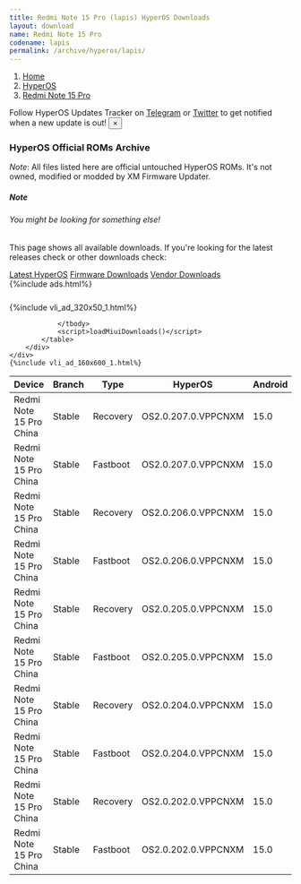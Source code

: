 ```yaml
---
title: Redmi Note 15 Pro (lapis) HyperOS Downloads
layout: download
name: Redmi Note 15 Pro
codename: lapis
permalink: /archive/hyperos/lapis/
---
```

<nav aria-label="breadcrumb">
    <ol class="breadcrumb">
        <li class="breadcrumb-item"><a href="/">Home</a></li>
        <li class="breadcrumb-item"><a href="/hyperos/">HyperOS</a></li>
        <li class="breadcrumb-item active" aria-current="page"><a href="/hyperos/lapis/">Redmi Note 15 Pro</a></li>
    </ol>
</nav>
<div class="alert alert-primary alert-dismissible fade show" role="alert">
    Follow HyperOS Updates Tracker on <a href="https://t.me/MIUIUpdatesTracker" class="alert-link">Telegram</a>
     or <a href="https://twitter.com/MiFwUpdater" class="alert-link">Twitter</a> to get notified when a new update is out!
    <button type="button" class="close" data-dismiss="alert" aria-label="Close">
        <span aria-hidden="true">&times;</span>
    </button>
</div>

### HyperOS Official ROMs Archive
*Note*: All files listed here are official untouched HyperOS ROMs. It's not owned, modified or modded by XM Firmware Updater.
<div class="card">
  <div class="card-body">
    <h5 class="card-title">Note</h5>
    <h6 class="card-subtitle mb-2 text-muted">You might be looking for something else!</h6>
    <p class="card-text">This page shows all available downloads.
     If you're looking for the latest releases check or other downloads check:</p>
    <a href="/hyperos/lapis/" class="card-link">Latest HyperOS</a>
    <a href="/firmware/lapis/" class="card-link">Firmware Downloads</a>
    <a href="/vendor/lapis/" class="card-link">Vendor Downloads</a>
  </div>
</div>
{%include ads.html%}
<div class="row justify-content-center">
    <div class="col-10">
        <div class="table-responsive-md" style="margin-top: 25px;">
            {%include vli_ad_320x50_1.html%}
            <table id="miui" class="display dt-responsive nowrap compact table table-striped table-hover table-sm">
                <thead class="thead-dark">
                    <tr>
                        <th data-ref="device">Device</th>
                        <th data-ref="branch">Branch</th>
                        <th data-ref="type">Type</th>
                        <th data-ref="miui">HyperOS</th>
                        <th data-ref="android">Android</th>
                        <th data-ref="size">Size</th>
                        <th data-ref="size">Date</th>
                        <th data-ref="link">Link</th>
                    </tr>
                </thead>
                <tbody>
                <tr><td>Redmi Note 15 Pro China</td><td>Stable</td><td>Recovery</td><td>OS2.0.207.0.VPPCNXM</td><td>15.0</td><td>7.2 GB</td><td>2025-10-16</td><td><a href="/hyperos/lapis/stable/OS2.0.207.0.VPPCNXM/">Download</a></td></tr>
<tr><td>Redmi Note 15 Pro China</td><td>Stable</td><td>Fastboot</td><td>OS2.0.207.0.VPPCNXM</td><td>15.0</td><td>9.4 GB</td><td>2025-10-10</td><td><a href="/hyperos/lapis/stable/OS2.0.207.0.VPPCNXM/">Download</a></td></tr>
<tr><td>Redmi Note 15 Pro China</td><td>Stable</td><td>Recovery</td><td>OS2.0.206.0.VPPCNXM</td><td>15.0</td><td>7.2 GB</td><td>2025-09-15</td><td><a href="/hyperos/lapis/stable/OS2.0.206.0.VPPCNXM/">Download</a></td></tr>
<tr><td>Redmi Note 15 Pro China</td><td>Stable</td><td>Fastboot</td><td>OS2.0.206.0.VPPCNXM</td><td>15.0</td><td>9.5 GB</td><td>2025-09-11</td><td><a href="/hyperos/lapis/stable/OS2.0.206.0.VPPCNXM/">Download</a></td></tr>
<tr><td>Redmi Note 15 Pro China</td><td>Stable</td><td>Recovery</td><td>OS2.0.205.0.VPPCNXM</td><td>15.0</td><td>7.1 GB</td><td>2025-08-31</td><td><a href="/hyperos/lapis/stable/OS2.0.205.0.VPPCNXM/">Download</a></td></tr>
<tr><td>Redmi Note 15 Pro China</td><td>Stable</td><td>Fastboot</td><td>OS2.0.205.0.VPPCNXM</td><td>15.0</td><td>9.4 GB</td><td>2025-08-28</td><td><a href="/hyperos/lapis/stable/OS2.0.205.0.VPPCNXM/">Download</a></td></tr>
<tr><td>Redmi Note 15 Pro China</td><td>Stable</td><td>Recovery</td><td>OS2.0.204.0.VPPCNXM</td><td>15.0</td><td>7.1 GB</td><td>2025-08-22</td><td><a href="/hyperos/lapis/stable/OS2.0.204.0.VPPCNXM/">Download</a></td></tr>
<tr><td>Redmi Note 15 Pro China</td><td>Stable</td><td>Fastboot</td><td>OS2.0.204.0.VPPCNXM</td><td>15.0</td><td>9.4 GB</td><td>2025-08-17</td><td><a href="/hyperos/lapis/stable/OS2.0.204.0.VPPCNXM/">Download</a></td></tr>
<tr><td>Redmi Note 15 Pro China</td><td>Stable</td><td>Recovery</td><td>OS2.0.202.0.VPPCNXM</td><td>15.0</td><td>7.1 GB</td><td>2025-08-22</td><td><a href="/hyperos/lapis/stable/OS2.0.202.0.VPPCNXM/">Download</a></td></tr>
<tr><td>Redmi Note 15 Pro China</td><td>Stable</td><td>Fastboot</td><td>OS2.0.202.0.VPPCNXM</td><td>15.0</td><td>9.5 GB</td><td>2025-07-29</td><td><a href="/hyperos/lapis/stable/OS2.0.202.0.VPPCNXM/">Download</a></td></tr>

                </tbody>
                <script>loadMiuiDownloads()</script>
            </table>
        </div>
    </div>
    {%include vli_ad_160x600_1.html%}
</div>
